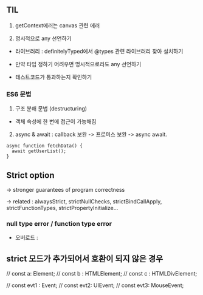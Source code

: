 ## TIL

1. getContext에러는 canvas 관련 에러

2. 명시적으로 any 선언하기

- 라이브러리 : definitelyTyped에서 @types 관련 라이브러리 찾아 설치하기

- 만약 타입 정하기 어려우면 명시적으로라도 any 선언하기

- 테스트코드가 통과하는지 확인하기

### ES6 문법

1. 구조 분해 문법 (destructuring)

- 객체 속성에 한 번에 접근이 가능해짐

2. async & await : callback 보완 -> 프로미스 보완 -> async await.

```
async function fetchData() {
  await getUserList();
}
```

## Strict option

-> stronger guarantees of program correctness

-> related : alwaysStrict, strictNullChecks, strictBindCallApply, strictFunctionTypes, strictPropertyInitialize...

### null type error / function type error

- 오버로드 :

## strict 모드가 추가되어서 호환이 되지 않은 경우

// const a: Element;
// const b : HTMLElement;
// const c : HTMLDivElement;

// const evt1 : Event;
// const evt2: UIEvent;
// const evt3: MouseEvent;
